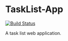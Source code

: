 TaskList-App
=======
[![Build Status](https://travis-ci.org/pestrada/tasklist-app.png?branch=master)](https://travis-ci.org/pestrada/tasklist-app)

A task list web application.
